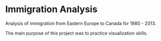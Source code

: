 # Immigration Analysis

Analysis of immigration from Eastern Europe to Canada for 1980 - 2013.

The main purpose of this project was to practice visualization skills.
